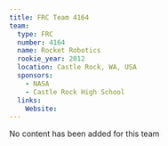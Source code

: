```yaml
---
title: FRC Team 4164
team:
  type: FRC
  number: 4164
  name: Rocket Robotics
  rookie_year: 2012
  location: Castle Rock, WA, USA
  sponsors:
    - NASA
    - Castle Rock High School
  links:
    Website: 
---
```

No content has been added for this team